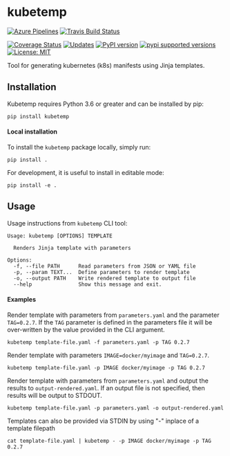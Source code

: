# kubetemp

[![Azure Pipelines](https://img.shields.io/azure-devops/build/jaredvasquez/kubetemp/1/master.svg?logo=azure-devops)](https://dev.azure.com/jaredvasquez/kubetemp/_build?definitionId=1)
[![Travis Build Status](https://img.shields.io/travis/jgv7/kubetemp/master.svg?logo=travis)](https://travis-ci.org/jgv7/kubetemp)
<!-- [![Build Status](https://travis-ci.org/jgv7/kubetemp.svg?branch=master)](https://travis-ci.org/jgv7/kubetemp) -->
[![Coverage Status](https://coveralls.io/repos/github/jgv7/kubetemp/badge.svg)](https://coveralls.io/github/jgv7/kubetemp)
[![Updates](https://pyup.io/repos/github/jgv7/kubetemp/shield.svg)](https://pyup.io/repos/github/pyupio/pyup/)
[![PyPI version](https://badge.fury.io/py/kubetemp.svg)](https://badge.fury.io/py/kubetemp)
[![pypi supported versions](https://img.shields.io/pypi/pyversions/kubetemp.svg)](https://pypi.python.org/pypi/kubetemp)
[![License: MIT](https://img.shields.io/badge/License-MIT-yellow.svg)](https://opensource.org/licenses/MIT)

Tool for generating kubernetes (k8s) manifests using Jinja templates.

## Installation

Kubetemp requires Python 3.6 or greater and can be installed by pip:

```
pip install kubetemp
```

#### Local installation 

To install the `kubetemp` package locally, simply run:

```
pip install .
```

For development, it is useful to install in editable mode:

```
pip install -e .
```


## Usage

Usage instructions from `kubetemp` CLI tool:

```
Usage: kubetemp [OPTIONS] TEMPLATE

  Renders Jinja template with parameters

Options:
  -f, --file PATH      Read parameters from JSON or YAML file
  -p, --param TEXT...  Define parameters to render template
  -o, --output PATH    Write rendered template to output file
  --help               Show this message and exit.
```

#### Examples

Render template with parameters from `parameters.yaml` and the parameter
`TAG=0.2.7`. If the `TAG` parameter is defined in the parameters file it 
will be over-written by the value provided in the CLI argument.

```
kubetemp template-file.yaml -f parameters.yaml -p TAG 0.2.7
```

Render template with parameters `IMAGE=docker/myimage` and `TAG=0.2.7`. 

```
kubetemp template-file.yaml -p IMAGE docker/myimage -p TAG 0.2.7
```

Render template with parameters from `parameters.yaml` and output the
results to `output-rendered.yaml`. If an output file is not specified, then
results will be output to STDOUT.

```
kubetemp template-file.yaml -p parameters.yaml -o output-rendered.yaml
```

Templates can also be provided via STDIN by using "-" inplace of a template
filepath

```
cat template-file.yaml | kubetemp - -p IMAGE docker/myimage -p TAG 0.2.7
```
